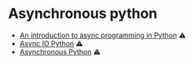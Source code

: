 # Asynchronous python

* [An introduction to async programming in Python](https://medium.com/velotio-perspectives/an-introduction-to-asynchronous-programming-in-python-af0189a88bbb) ⚠️
* [Async IO Python](https://realpython.com/async-io-python/) ⚠️
* [Asynchronous Python](https://hackernoon.com/asynchronous-python-45df84b82434) ⚠️


